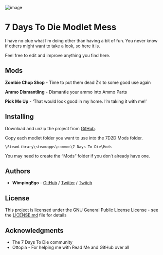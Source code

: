 ![image](https://i.imgur.com/Xnn0x02.png)

# 7 Days To Die Modlet Mess

I have no clue what I’m doing other than having a bit of fun. You never know if others might want to take a look, so here it is.

Feel free to edit and improve anything you find here.

## Mods

**Zombie Chop Shop** - Time to put them dead Z’s to some good use again

**Ammo Dismantling** - Dismantle your ammo into Ammo Parts

**Pick Me Up** - ‘That would look good in my home. I’m taking it with me!’

## Installing

Download and unzip the project from [GitHub](https://github.com/Wimpingego/7-Days-To-Die/archive/master.zip).

Copy each modlet folder you want to use into the 7D2D Mods folder.

```
\SteamLibrary\steamapps\common\7 Days To Die\Mods
```

You may need to create the “Mods” folder if you don’t already have one.

## Authors

* **WimpingEgo** - [GitHub](https://github.com/wimpingego) / [Twitter](https://twitter.com/Ego_YT) / [Twitch](https://twitch.tv/wimpingego)

## License

This project is licensed under the GNU General Public License License - see the [LICENSE.md](https://github.com/Wimpingego/7-Days-To-Die/blob/master/LICENSE) file for details

## Acknowledgments

* The 7 Days To Die community
* Ottopia - For helping me with Read Me and GitHub over all

